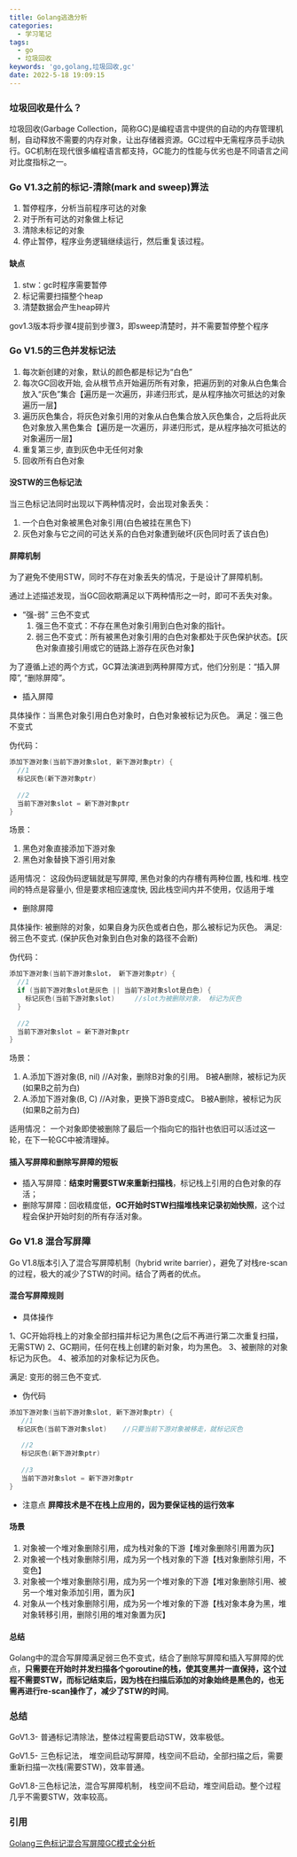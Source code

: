```yaml
---
title: Golang逃逸分析
categories:
  - 学习笔记
tags:
  - go
  - 垃圾回收
keywords: 'go,golang,垃圾回收,gc'
date: 2022-5-18 19:09:15
---
```


### 垃圾回收是什么？

垃圾回收(Garbage Collection，简称GC)是编程语言中提供的自动的内存管理机制，自动释放不需要的内存对象，让出存储器资源。GC过程中无需程序员手动执行。GC机制在现代很多编程语言都支持，GC能力的性能与优劣也是不同语言之间对比度指标之一。

### Go V1.3之前的标记-清除(mark and sweep)算法

1. 暂停程序，分析当前程序可达的对象
2. 对于所有可达的对象做上标记
3. 清除未标记的对象
4. 停止暂停，程序业务逻辑继续运行，然后重复该过程。

#### 缺点

1. stw：gc时程序需要暂停
2. 标记需要扫描整个heap
3. 清楚数据会产生heap碎片

gov1.3版本将步骤4提前到步骤3，即sweep清楚时，并不需要暂停整个程序

### Go V1.5的三色并发标记法

1. 每次新创建的对象，默认的颜色都是标记为“白色”
2. 每次GC回收开始, 会从根节点开始遍历所有对象，把遍历到的对象从白色集合放入“灰色”集合【遍历是一次遍历，非递归形式，是从程序抽次可抵达的对象遍历一层】
3. 遍历灰色集合，将灰色对象引用的对象从白色集合放入灰色集合，之后将此灰色对象放入黑色集合【遍历是一次遍历，非递归形式，是从程序抽次可抵达的对象遍历一层】
4. 重复第三步, 直到灰色中无任何对象
5. 回收所有白色对象

#### 没STW的三色标记法

当三色标记法同时出现以下两种情况时，会出现对象丢失：

1. 一个白色对象被黑色对象引用(白色被挂在黑色下)
2. 灰色对象与它之间的可达关系的白色对象遭到破坏(灰色同时丢了该白色)

#### 屏障机制

为了避免不使用STW，同时不存在对象丢失的情况，于是设计了屏障机制。

通过上述描述发现，当GC回收期满足以下两种情形之一时，即可不丢失对象。

- “强-弱” 三色不变式
   1. 强三色不变式：不存在黑色对象引用到白色对象的指针。
   2. 弱三色不变式：所有被黑色对象引用的白色对象都处于灰色保护状态。【灰色对象直接引用或它的链路上游存在灰色对象】

为了遵循上述的两个方式，GC算法演进到两种屏障方式，他们分别是：“插入屏障”, “删除屏障”。

- 插入屏障

具体操作：当黑色对象引用白色对象时，白色对象被标记为灰色。
满足：强三色不变式

伪代码：

```go
添加下游对象(当前下游对象slot, 新下游对象ptr) {
  //1
  标记灰色(新下游对象ptr)
  
  //2
  当前下游对象slot = 新下游对象ptr
}
```

场景：

1. 黑色对象直接添加下游对象
2. 黑色对象替换下游引用对象

适用情况：
这段伪码逻辑就是写屏障, 黑色对象的内存槽有两种位置, 栈和堆.
栈空间的特点是容量小, 但是要求相应速度快, 因此栈空间内并不使用，仅适用于堆

- 删除屏障

具体操作: 被删除的对象，如果自身为灰色或者白色，那么被标记为灰色。
满足: 弱三色不变式. (保护灰色对象到白色对象的路径不会断)

伪代码：

```go
添加下游对象(当前下游对象slot， 新下游对象ptr) {
  //1
  if (当前下游对象slot是灰色 || 当前下游对象slot是白色) {
    标记灰色(当前下游对象slot)     //slot为被删除对象， 标记为灰色
  }
  
  //2
  当前下游对象slot = 新下游对象ptr
}
```

场景：

1. A.添加下游对象(B, nil)   //A对象，删除B对象的引用。  B被A删除，被标记为灰(如果B之前为白)
2. A.添加下游对象(B, C)     //A对象，更换下游B变成C。   B被A删除，被标记为灰(如果B之前为白)

适用情况：
一个对象即使被删除了最后一个指向它的指针也依旧可以活过这一轮，在下一轮GC中被清理掉。

#### 插入写屏障和删除写屏障的短板

- 插入写屏障：**结束时需要STW来重新扫描栈**，标记栈上引用的白色对象的存活；
- 删除写屏障：回收精度低，**GC开始时STW扫描堆栈来记录初始快照**，这个过程会保护开始时刻的所有存活对象。

### Go V1.8 混合写屏障

Go V1.8版本引入了混合写屏障机制（hybrid write barrier），避免了对栈re-scan的过程，极大的减少了STW的时间。结合了两者的优点。

#### 混合写屏障规则

- 具体操作

1、GC开始将栈上的对象全部扫描并标记为黑色(之后不再进行第二次重复扫描，无需STW)
2、GC期间，任何在栈上创建的新对象，均为黑色。
3、被删除的对象标记为灰色。
4、被添加的对象标记为灰色。

满足: 变形的弱三色不变式.

- 伪代码

```go
添加下游对象(当前下游对象slot, 新下游对象ptr) {
   //1 
  标记灰色(当前下游对象slot)    //只要当前下游对象被移走，就标记灰色
   
   //2 
   标记灰色(新下游对象ptr)
    
   //3
   当前下游对象slot = 新下游对象ptr
}
```

- 注意点
**屏障技术是不在栈上应用的，因为要保证栈的运行效率**

#### 场景

1. 对象被一个堆对象删除引用，成为栈对象的下游【堆对象删除引用置为灰】
2. 对象被一个栈对象删除引用，成为另一个栈对象的下游【栈对象删除引用，不变色】
3. 对象被一个堆对象删除引用，成为另一个堆对象的下游【堆对象删除引用、被另一个堆对象添加引用，置为灰】
4. 对象从一个栈对象删除引用，成为另一个堆对象的下游【栈对象本身为黑，堆对象转移引用，删除引用的堆对象置为灰】

#### 总结

Golang中的混合写屏障满足弱三色不变式，结合了删除写屏障和插入写屏障的优点，**只需要在开始时并发扫描各个goroutine的栈，使其变黑并一直保持，这个过程不需要STW，而标记结束后，因为栈在扫描后添加的对象始终是黑色的，也无需再进行re-scan操作了，减少了STW的时间**。

### 总结

GoV1.3- 普通标记清除法，整体过程需要启动STW，效率极低。

GoV1.5- 三色标记法， 堆空间启动写屏障，栈空间不启动，全部扫描之后，需要重新扫描一次栈(需要STW)，效率普通。

GoV1.8-三色标记法，混合写屏障机制， 栈空间不启动，堆空间启动。整个过程几乎不需要STW，效率较高。

### 引用

[Golang三色标记混合写屏障GC模式全分析](https://www.yuque.com/aceld/golang/zhzanb)
